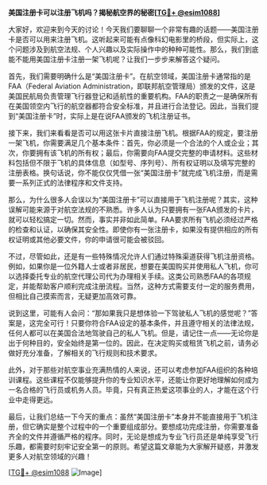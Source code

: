 **美国注册卡可以注册飞机吗？揭秘航空界的秘密[[TG💪+ @esim1088](https://t.me/s/esim1088)]**

大家好，欢迎来到今天的讨论！今天我们要聊聊一个非常有趣的话题——美国注册卡是否可以用来注册飞机。这听起来可能有点像科幻电影里的桥段，但实际上，这个问题涉及到航空法规、个人兴趣以及实际操作中的种种可能性。那么，我们到底能不能用美国注册卡注册一架飞机呢？让我们一步步来解答这个疑问。

首先，我们需要明确什么是“美国注册卡”。在航空领域，美国注册卡通常指的是FAA（Federal Aviation Administration，即联邦航空管理局）颁发的文件，这是美国民航局负责管理飞行器登记和适航性的重要机构。FAA的职责之一是确保所有在美国领空内飞行的航空器都符合安全标准，并且进行合法登记。因此，当我们提到“美国注册卡”时，实际上是在说FAA颁发的飞机注册证书。

接下来，我们来看看是否可以用这张卡片直接注册飞机。根据FAA的规定，要注册一架飞机，你需要满足几个基本条件：首先，你必须是一个合法的个人或企业；其次，你要拥有该飞机的所有权；最后，你需要向FAA提交完整的申请材料。这些材料包括但不限于飞机的具体信息（如型号、序列号）、所有权证明以及填写完整的注册表格。换句话说，你不能仅仅凭借一张“美国注册卡”就完成飞机注册，而是需要一系列正式的法律程序和文件支持。

那么，为什么很多人会误以为“美国注册卡”可以直接用于飞机注册呢？其实，这种误解可能来源于对航空法规的不熟悉。许多人认为只要拥有一张FAA颁发的卡片，就可以轻松搞定一切。然而，事实并非如此简单。FAA要求所有飞机必须经过严格的检查和认证，以确保其安全性。即使你有一张注册卡，如果没有提供相应的所有权证明或其他必要文件，你的申请很可能会被驳回。

不过，尽管如此，还是有一些特殊情况允许人们通过特殊渠道获得飞机注册资格。例如，如果你是一位外籍人士或者非居民，想要在美国购买并使用私人飞机，你可以选择委托专业的航空代理公司代为办理相关手续。这类公司熟悉FAA的各项规定，并能帮助客户顺利完成注册流程。当然，这种方式需要支付一定的服务费用，但相比自己摸索而言，无疑更加高效可靠。

说到这里，可能有人会问：“那如果我只是想体验一下驾驶私人飞机的感觉呢？”答案是，这完全可行！只要你符合FAA设定的基本条件，并且遵守相关的法律法规，任何人都可以在美国合法地驾驶自己的私人飞机。但是，请记住一点——无论你是出于何种目的，安全始终是第一位的。因此，在决定购买或租赁飞机之前，请务必做好充分准备，了解相关的飞行规则和技术要求。

此外，对于那些对航空事业充满热情的人来说，还可以考虑参加FAA组织的各种培训课程。这些课程不仅能够提升你的专业知识水平，还能让你更好地理解如何成为一名合格的飞行员或机务人员。毕竟，只有真正热爱这项事业的人，才能在这个行业中走得更远。

最后，让我们总结一下今天的重点：虽然“美国注册卡”本身并不能直接用于飞机注册，但它确实是整个过程中的一个重要组成部分。要想成功完成注册，你需要准备齐全的文件并遵循严格的程序。同时，无论是想成为专业飞行员还是单纯享受飞行乐趣，都需要时刻牢记安全第一的原则。希望这篇文章能为大家解开疑惑，并激发更多人对航空领域的兴趣！

[[TG💪+ @esim1088](https://t.me/s/esim1088) ![Image](https://i.postimg.cc/4NQfJmqS/Snipaste-2025-05-13-00-14-12.png)]